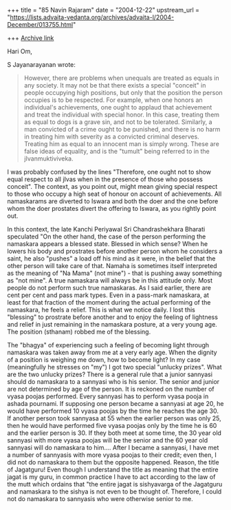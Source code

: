 +++
title = "85 Navin Rajaram"
date = "2004-12-22"
upstream_url = "https://lists.advaita-vedanta.org/archives/advaita-l/2004-December/013755.html"

+++
[Archive link](https://lists.advaita-vedanta.org/archives/advaita-l/2004-December/013755.html)


Hari Om,


S Jayanarayanan wrote:

>
>However, there are problems when unequals are treated as equals in any
>society. It may not be that there exists a special "conceit" in people
>occupying high positions, but only that the position the person
>occupies is to be respected. For example, when one honors an
>individual's achievements, one ought to applaud that achievement and
>treat the individual with special honor. In this case, treating them as
>equal to dogs is a grave sin, and not to be tolerated. Similarly, a man
>convicted of a crime ought to be punished, and there is no harm in
>treating him with severity as a convicted criminal deserves. Treating
>him as equal to an innocent man is simply wrong. These are false ideas
>of equality, and is the "tumult" being referred to in the
>jIvanmuktiviveka.
>  
>
I was probably confused by the lines "Therefore, one ought not to show 
equal respect to all jIvas when in the presence of those who possess 
conceit". The context, as you point out, might mean giving special 
respect to those who occupy a high seat of honour on account of 
achievements. All namaskarams are diverted to Iswara and both the doer 
and the one before whom the doer prostates divert the offering to 
Iswara, as you rightly point out.

In this context, the late Kanchi Periyawal Sri Chandrashekhara Bharati 
speculated
"On the other hand, the case of the person performing the namaskara 
appears a blessed state. Blessed in which sense? When he lowers his body 
and prostrates before another person whom he considers a saint, he also 
"pushes" a load off his mind as it were, in the belief that the other 
person will take care of that. Namaha is sometimes itself interpreted as 
the meaning of "Na Mama" (not mine") - that is pushing away something as 
"not mine". A true namaskara will always be in this attitude only. Most 
people do not perform such true namaskaras. As I said earlier, there are 
cent per cent and pass mark types. Even in a pass-mark namaskara, at 
least for that fraction of the moment during the actual performing of 
the namaskara, he feels a relief. This is what we notice daily. I lost 
this "blessing" to prostrate before another and to enjoy the feeling of 
lightness and relief in just remaining in the namaskara posture, at a 
very young age. The position (sthanam) robbed me of the blessing.

The "bhagya" of experiencing such a feeling of becoming light through 
namaskara was taken away from me at a very early age. When the dignity 
of a position is weighing me down, how to become light?  In my case 
(meaningfully he stresses on "my") I got two special "unlucky prizes". 
What are the two unlucky prizes? There is a general rule that a junior 
sannyasi should do namaskara to a sannyasi who is his senior. The senior 
and junior are not determined by age of the person. It is reckoned on 
the number of vyasa poojas performed. Every sannyasi has to perform 
vyasa pooja in ashada pournami. If supposing one person became a 
sannyasi at age 20, he would have performed 10 vyasa poojas by the time 
he reaches the age 30. If another person took sannyasa at 55 when the 
earlier person was only 25, then he would have performed five vyasa 
poojas only by the time he is 60 and the earlier person is 30. If they 
both meet at some time, the 30 year old sannyasi with more vyasa poojas 
will be the senior and the 60 year old sannyasi will do namaskara to 
him.... After I became a sannyasi, I have met a number of sannyasis with 
more vyasa poojas to their credit; even then, I did not do namaskara to 
them but the opposite happened. Reason, the title of Jagatguru! Even 
though I understand the title as meaning that the entire jagat is my 
guru, in common practice I have to act according to the law of the mutt 
which ordains that "the entire jagat is sishyavarga of the Jagatguru and 
namaskara to the sishya is not even to be thought of. Therefore, I could 
not do namaskara to sannyasis who were otherwise senior to me.

